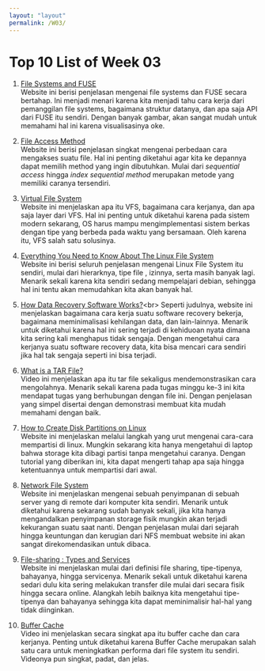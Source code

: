 ```yaml
---
layout: "layout"
permalink: /W03/
---
```


# Top 10 List of Week 03

1. [File Systems and FUSE](https://www.cs.cmu.edu/~fp/courses/15213-s07/lectures/15-filesys/index.html)<br>
Website ini berisi penjelasan mengenai file systems dan FUSE secara bertahap. Ini menjadi menari karena kita menjadi tahu cara kerja dari pemanggilan file systems, bagaimana struktur datanya, dan apa saja API dari FUSE itu sendiri. Dengan banyak gambar, akan sangat mudah untuk memahami hal ini karena visualisasinya oke.

2. [File Access Method](https://www.geeksforgeeks.org/file-access-methods-in-operating-system/)<br>
Website ini berisi penjelasan singkat mengenai perbedaan cara mengakses suatu file. Hal ini penting diketahui agar kita ke depannya dapat memilih method yang ingin dibutuhkan. Mulai dari *sequential access* hingga *index sequential method* merupakan metode yang memiliki caranya tersendiri.

3. [Virtual File System](https://openstorage.gunadarma.ac.id/linux/docs/v06/Kuliah/SistemOperasi/BUKU/SistemOperasi-4.X-2/ch16s05.html)<br>
Website ini menjelaskan apa itu VFS, bagaimana cara kerjanya, dan apa saja layer dari VFS. Hal ini penting untuk diketahui karena pada sistem modern sekarang, OS harus mampu mengimplementasi sistem berkas dengan tipe yang berbeda pada waktu yang bersamaan. Oleh karena itu, VFS salah satu solusinya.

4. [Everything You Need to Know About The Linux File System](https://www.ubuntupit.com/everything-you-need-to-know-about-the-linux-file-system/)<br>
Website ini berisi seluruh penjelasan mengenai Linux File System itu sendiri, mulai dari hierarknya, tipe file , izinnya, serta masih banyak lagi. Menarik sekali karena kita sendiri sedang mempelajari debian, sehingga hal ini tentu akan memudahkan kita akan banyak hal.

5. [How Data Recovery Software Works?](https://www.techradar.com/news/how-data-recovery-software-works#:~:text=In%20the%20case%20of%20accidental,of%20the%20device%20in%20question.)<br>
Seperti judulnya, website ini menjelaskan bagaimana cara kerja suatu software recovery bekerja, bagaimana meminimalisasi kehilangan data, dan lain-lainnya. Menarik untuk diketahui karena hal ini sering terjadi di kehiduoan nyata dimana kita sering kali menghapus tidak sengaja. Dengan mengetahui cara kerjanya suatu software recovery data, kita bisa mencari cara sendiri jika hal tak sengaja seperti ini bisa terjadi.

6. [What is a TAR File?](https://www.youtube.com/watch?v=Euub2EAt8jQ)<br>
Video ini menjelaskan apa itu tar file sekaligus mendemonstrasikan cara mengolahnya. Menarik sekali karena pada tugas minggu ke-3 ini kita mendapat tugas yang berhubungan dengan file ini. Dengan penjelasan yang simpel disertai dengan demonstrasi membuat kita mudah memahami dengan baik. 

7. [How to Create Disk Partitions on Linux](https://devconnected.com/how-to-create-disk-partitions-on-linux/)<br>
Website ini menjelaskan melalui langkah yang urut mengenai cara-cara mempartisi di linux. Mungkin sekarang kita hanya mengetahui di laptop bahwa storage kita dibagi partisi tanpa mengetahui caranya. Dengan tutorial yang diberikan ini, kita dapat mengerti tahap apa saja hingga ketentuannya untuk mempartisi dari awal.

8. [Network File System](https://searchenterprisedesktop.techtarget.com/definition/Network-File-System)<br>
Website ini menjelaskan mengenai sebuah penyimpanan di sebuah server yang di remote dari komputer kita sendiri. Menarik untuk diketahui karena sekarang sudah banyak sekali, jika kita hanya mengandalkan penyimpanan storage fisik mungkin akan terjadi kekurangan suatu saat nanti. Dengan penjelasan mulai dari sejarah hingga keuntungan dan kerugian dari NFS membuat website ini akan sangat direkomendasikan untuk dibaca.

9. [File-sharing : Types and Services](https://codecondo.com/file-sharing-types-and-services/)<br>
Website ini menjelaskan mulai dari definisi file sharing, tipe-tipenya, bahayanya, hingga servicenya. Menarik sekali untuk diketahui karena sedari dulu kita sering melakukan transfer dile mulai dari secara fisik hingga secara online. Alangkah lebih baiknya kita mengetahui tipe-tipenya dan bahayanya sehingga kita dapat meminimalisir hal-hal yang tidak diinginkan.

10. [Buffer Cache](https://www.youtube.com/watch?v=x2vegjeJICK)<br>
Video ini menjelaskan secara singkat apa itu buffer cache dan cara kerjanya. Penting untuk diketahui karena Buffer Cache merupakan salah satu cara untuk meningkatkan performa dari file system itu sendiri. Videonya pun singkat, padat, dan jelas.

